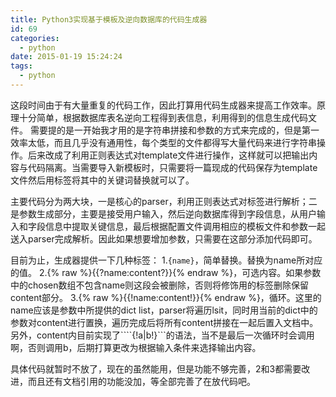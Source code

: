 ```yaml
---
title: Python3实现基于模板及逆向数据库的代码生成器
id: 69
categories:
  - python
date: 2015-01-19 15:24:24
tags:
  - python
---
```


这段时间由于有大量重复的代码工作，因此打算用代码生成器来提高工作效率。原理十分简单，根据数据库表名逆向工程得到表信息，利用得到的信息生成代码文件。
需要提的是一开始我才用的是字符串拼接和参数的方式来完成的，但是第一效率太低，而且几乎没有通用性，每个类型的文件都得写大量代码来进行字符串操作。后来改成了利用正则表达式对template文件进行操作，这样就可以把输出内容与代码隔离。当需要导入新模板时，只需要将一篇现成的代码保存为template文件然后用标签将其中的关键词替换就可以了。

主要代码分为两大块，一是核心的parser，利用正则表达式对标签进行解析；二是参数生成部分，主要是接受用户输入，然后逆向数据库得到字段信息，从用户输入和字段信息中提取关键信息，最后根据配置文件调用相应的模板文件和参数一起送入parser完成解析。因此如果想要增加参数，只需要在这部分添加代码即可。

目前为止，生成器提供一下几种标签：
1.```{name}```，简单替换。替换为name所对应的值。
2.{% raw %}{{?name:content?}}{% endraw %}，可选内容。如果参数中的chosen数组不包含name则这段会被删除，否则将修饰用的标签删除保留content部分。
3.{% raw %}{{!name:content!}}{% endraw %}，循环。这里的name应该是参数中所提供的dict list，parser将遍历lsit，同时用当前的dict中的参数对content进行置换，遍历完成后将所有content拼接在一起后置入文档中。另外，content内目前实现了````{!a|b!}```的语法，当不是最后一次循环时会调用啊，否则调用b，后期打算更改为根据输入条件来选择输出内容。

具体代码就暂时不放了，现在的虽然能用，但是功能不够完善，2和3都需要改进，而且还有文档引用的功能没加，等全部完善了在放代码吧。